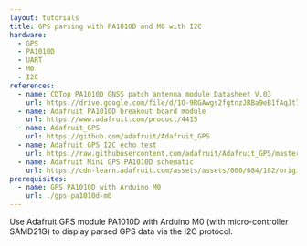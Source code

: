 ```yaml
---
layout: tutorials
title: GPS parsing with PA1010D and M0 with I2C
hardware:
  - GPS
  - PA1010D
  - UART
  - M0
  - I2C
references:
  - name: CDTop PA1010D GNSS patch antenna module Datasheet V.03
    url: https://drive.google.com/file/d/1O-9RGAwgs2fgtnzJRBa9eB1fAqJt7n_k/view
  - name: Adafruit PA1010D breakout board module
    url: https://www.adafruit.com/product/4415
  - name: Adafruit_GPS
    url: https://github.com/adafruit/Adafruit_GPS
  - name: Adafruit GPS I2C echo test
    url: https://raw.githubusercontent.com/adafruit/Adafruit_GPS/master/examples/GPS_I2C_EchoTest/GPS_I2C_EchoTest.ino
  - name: Adafruit Mini GPS PA1010D schematic
    url: https://cdn-learn.adafruit.com/assets/assets/000/084/182/original/adafruit_products_Mini_GPS_PA1010D_SCh.png?1573765781
prerequisites:
  - name: GPS PA1010D with Arduino M0
    url: ./gps-pa1010d-m0
---
```


Use Adafruit GPS module PA1010D with Arduino M0 (with micro-controller SAMD21G) to display parsed GPS data via the I2C protocol.
